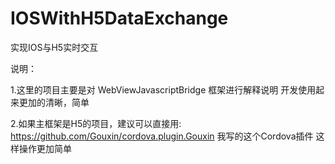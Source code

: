 # IOSWithH5DataExchange
实现IOS与H5实时交互

说明：

1.这里的项目主要是对 WebViewJavascriptBridge 框架进行解释说明
  开发使用起来更加的清晰，简单

2.如果主框架是H5的项目，建议可以直接用: https://github.com/Gouxin/cordova.plugin.Gouxin 我写的这个Cordova插件
  这样操作更加简单

